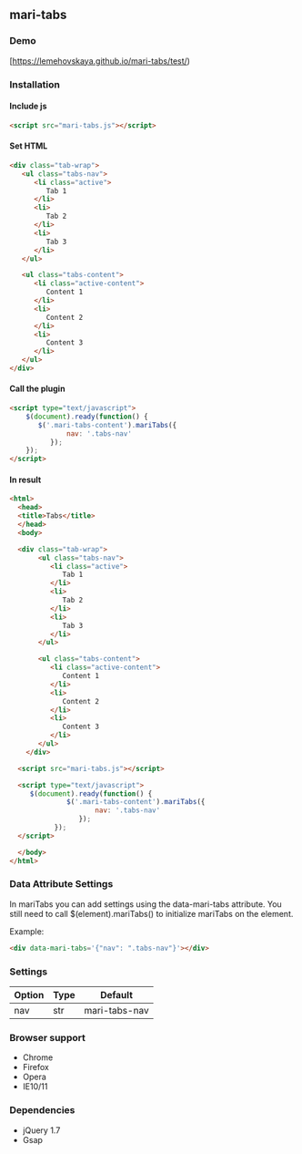 mari-tabs
-------

### Demo

[https://lemehovskaya.github.io/mari-tabs/test/)

### Installation

#### Include js

  ```html
  <script src="mari-tabs.js"></script>
  ```

  #### Set HTML

  ```html
  <div class="tab-wrap">
     <ul class="tabs-nav">
        <li class="active">
           Tab 1
        </li>
        <li>
           Tab 2
        </li>
        <li>
           Tab 3
        </li>
     </ul>

     <ul class="tabs-content">
        <li class="active-content">
           Content 1
        </li>
        <li>
           Content 2
        </li>
        <li>
           Content 3
        </li>
     </ul>
  </div>
  ```

  #### Call the plugin

  ```html
  <script type="text/javascript">
      $(document).ready(function() {
         $('.mari-tabs-content').mariTabs({
                nav: '.tabs-nav'
            });
      });
  </script>
  ```

  #### In result

  ```html
  <html>
    <head>
    <title>Tabs</title>
    </head>
    <body>

    <div class="tab-wrap">
         <ul class="tabs-nav">
            <li class="active">
               Tab 1
            </li>
            <li>
               Tab 2
            </li>
            <li>
               Tab 3
            </li>
         </ul>

         <ul class="tabs-content">
            <li class="active-content">
               Content 1
            </li>
            <li>
               Content 2
            </li>
            <li>
               Content 3
            </li>
         </ul>
      </div>

    <script src="mari-tabs.js"></script>

    <script type="text/javascript">
       $(document).ready(function() {
                $('.mari-tabs-content').mariTabs({
                       nav: '.tabs-nav'
                   });
             });
    </script>

    </body>
  </html>
  ```

  ### Data Attribute Settings

  In mariTabs you can add settings using the data-mari-tabs attribute. You still need to call
  $(element).mariTabs()
  to initialize mariTabs on the element.

  Example:

  ```html
  <div data-mari-tabs='{"nav": ".tabs-nav"}'></div>
  ```

  ### Settings

  Option | Type | Default
  --- | --- | ---
  nav | str | mari-tabs-nav


  ### Browser support

  * Chrome
  * Firefox
  * Opera
  * IE10/11


  ### Dependencies

  * jQuery 1.7
  * Gsap


